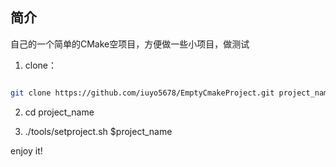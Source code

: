 ## 简介

自己的一个简单的CMake空项目，方便做一些小项目，做测试


1. clone：

``` bash

git clone https://github.com/iuyo5678/EmptyCmakeProject.git project_name
```
2. cd project_name

3. ./tools/setproject.sh  $project_name


enjoy it!
